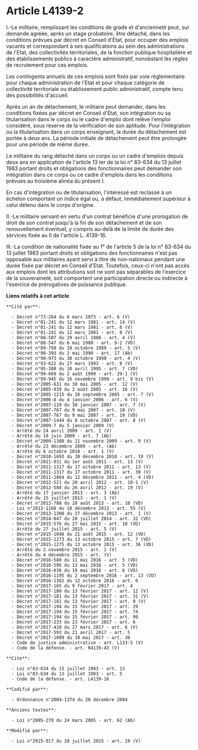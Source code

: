 # Article L4139-2

I.-Le militaire, remplissant les conditions de grade et d'ancienneté peut, sur demande agréée, après un stage probatoire,
être détaché, dans les conditions prévues par décret en Conseil d'Etat, pour occuper des emplois vacants et correspondant à
ses qualifications au sein des administrations de l'Etat, des collectivités territoriales, de la fonction publique
hospitalière et des établissements publics à caractère administratif, nonobstant les règles de recrutement pour ces emplois. 

Les contingents annuels de ces emplois sont fixés par voie réglementaire pour chaque administration de l'Etat et pour chaque
catégorie de collectivité territoriale ou établissement public administratif, compte tenu des possibilités d'accueil. 

Après un an de détachement, le militaire peut demander, dans les conditions fixées par décret en Conseil d'Etat, son
intégration ou sa titularisation dans le corps ou le cadre d'emploi dont relève l'emploi considéré, sous réserve de la
vérification de son aptitude. Pour l'intégration ou la titularisation dans un corps enseignant, la durée du détachement est
portée à deux ans. La période initiale de détachement peut être prolongée pour une période de même durée. 

Le militaire du rang détaché dans un corps ou un cadre d'emplois depuis deux ans en application de l'article 13 ter de la loi
n° 83-634 du 13 juillet 1983 portant droits et obligations des fonctionnaires peut demander son intégration dans ce corps ou
ce cadre d'emplois dans les conditions prévues au troisième alinéa du présent I. 

En cas d'intégration ou de titularisation, l'intéressé est reclassé à un échelon comportant un indice égal ou, à défaut,
immédiatement supérieur à celui détenu dans le corps d'origine. 

II.-Le militaire servant en vertu d'un contrat bénéficie d'une prorogation de droit de son contrat jusqu'à la fin de son
détachement et de son renouvellement éventuel, y compris au-delà de la limite de durée des services fixée au II de l'article
L. 4139-16. 

III.-La condition de nationalité fixée au 1° de l'article 5 de la loi n° 83-634 du 13 juillet 1983 portant droits et
obligations des fonctionnaires n'est pas opposable aux militaires ayant servi à titre de non-nationaux pendant une durée
fixée par décret en Conseil d'Etat. Toutefois, ceux-ci n'ont pas accès aux emplois dont les attributions soit ne sont pas
séparables de l'exercice de la souveraineté, soit comportent une participation directe ou indirecte à l'exercice de
prérogatives de puissance publique.

**Liens relatifs à cet article**

	**Cité par**:

	  - Décret n°73-264 du 6 mars 1973 - art. 6 (V)
	  - Décret n°81-241 du 12 mars 1981 - art. 14 (V)
	  - Décret n°81-241 du 12 mars 1981 - art. 6 (V)
	  - Décret n°81-241 du 12 mars 1981 - art. 8 (V)
	  - Décret n°88-507 du 29 avril 1988 - art. 4 (V)
	  - Décret n°88-547 du 6 mai 1988 - art. 9-2 (VD)
	  - Décret n°89-750 du 18 octobre 1989 - art. 5 (V)
	  - Décret n°90-393 du 2 mai 1990 - art. 17 (Ab)
	  - Décret n°90-973 du 30 octobre 1990 - art. 4 (V)
	  - Décret n°93-622 du 27 mars 1993 - art. 8 (V)
	  - Décret n°95-380 du 10 avril 1995 - art. 7 (VD)
	  - Décret n°99-669 du 2 août 1999 - art. 29-1 (V)
	  - Décret n°99-945 du 16 novembre 1999 - art. 9 bis (V)
	  - Décret n°2005-631 du 30 mai 2005 - art. 12 (V)
	  - Décret n°2005-939 du 2 août 2005 - art. 16 (V)
	  - Décret n°2005-1215 du 26 septembre 2005 - art. 7 (V)
	  - Décret n°2006-8 du 4 janvier 2006 - art. 6 (V)
	  - Décret n°2007-119 du 30 janvier 2007 - art. 7 (V)
	  - Décret n°2007-767 du 9 mai 2007 - art. 10 (V)
	  - Décret n°2007-767 du 9 mai 2007 - art. 19 (VD)
	  - Décret n°2007-1444 du 8 octobre 2007 - art. 8 (V)
	  - Décret n°2009-7 du 5 janvier 2009 (V)
	  - Arrêté du 24 avril 2009 - art. 1 (V)
	  - Arrêté du 10 juin 2009 - art. 7 (Ab)
	  - Décret n°2009-1388 du 11 novembre 2009 - art. 9 (V)
	  - Arrêté du 23 décembre 2009 - art. (Ab)
	  - Arrêté du 6 octobre 2010 - art. 1 (V)
	  - Décret n°2010-1693 du 30 décembre 2010 - art. 19 (V)
	  - Décret n°2011-931 du 1er août 2011 - art. 13 (V)
	  - Décret n°2011-1317 du 17 octobre 2011 - art. 13 (V)
	  - Décret n°2011-1317 du 17 octobre 2011 - art. 30 (V)
	  - Décret n°2011-1864 du 12 décembre 2011 - art. 4 (VD)
	  - Décret n°2012-521 du 20 avril 2012 - art. 10-1 (V)
	  - Décret n°2012-588 du 26 avril 2012 - art. 19 (V)
	  - Arrêté du 17 janvier 2013 - art. 3 (Ab)
	  - Arrêté du 15 juillet 2013 - art. 1 (V)
	  - Décret n°2013-788 du 28 août 2013 - art. 10 (VD)
	  - Loi n°2013-1168 du 18 décembre 2013 - art. 55 (V)
	  - Décret n°2013-1308 du 27 décembre 2013 - art. 1 (V)
	  - Décret n°2014-847 du 28 juillet 2014 - art. 32 (VD)
	  - Décret n°2015-576 du 27 mai 2015 - art. 10 (VD)
	  - Arrêté du 27 juillet 2015 - art. 5 (V)
	  - Décret n°2015-1048 du 21 août 2015 - art. 12 (VD)
	  - Décret n°2015-1273 du 13 octobre 2015 - art. 7 (VD)
	  - Décret n°2015-1275 du 13 octobre 2015 - art. 36 (VD)
	  - Arrêté du 2 novembre 2015 - art. 1 (V)
	  - Arrêté du 4 décembre 2015 - art. (V)
	  - Décret n°2016-580 du 11 mai 2016 - art. 5 (VD)
	  - Décret n°2016-596 du 12 mai 2016 - art. 5 (VD)
	  - Décret n°2016-636 du 19 mai 2016 - art. 6 (VD)
	  - Décret n°2016-1195 du 2 septembre 2016 - art. 13 (VD)
	  - Décret n°2016-1382 du 12 octobre 2016 - art. 6
	  - Décret n°2017-165 du 9 février 2017 - art. 4
	  - Décret n°2017-180 du 13 février 2017 - art. 12 (V)
	  - Décret n°2017-181 du 13 février 2017 - art. 31 (V)
	  - Décret n°2017-181 du 13 février 2017 - art. 9 (V)
	  - Décret n°2017-194 du 15 février 2017 - art. 29
	  - Décret n°2017-194 du 15 février 2017 - art. 74
	  - Décret n°2017-194 du 15 février 2017 - art. 99
	  - Décret n°2017-233 du 23 février 2017 - art. 6
	  - Décret n°2017-418 du 27 mars 2017 - art. 6 (V)
	  - Décret n°2017-593 du 21 avril 2017 - art. 5
	  - Décret n°2017-1009 du 10 mai 2017 - art. 36
	  - Code de justice administrative - art. L133-5 (V)
	  - Code de la défense. - art. R4139-43 (V)

	**Cite**:

	  - Loi n°83-634 du 13 juillet 1983 - art. 13
	  - Loi n°83-634 du 13 juillet 1983 - art. 5
	  - Code de la défense. - art. L4139-16

	**Codifié par**:

	  - Ordonnance n°2004-1374 du 20 décembre 2004

	**Anciens textes**:

	  - Loi n°2005-270 du 24 mars 2005 - art. 62 (Ab)

	**Modifié par**:

	  - Loi n°2015-917 du 28 juillet 2015 - art. 19 (V)
